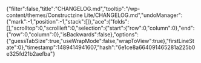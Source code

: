 {"filter":false,"title":"CHANGELOG.md","tooltip":"/wp-content/themes/Constructzine Lite/CHANGELOG.md","undoManager":{"mark":-1,"position":-1,"stack":[]},"ace":{"folds":[],"scrolltop":0,"scrollleft":0,"selection":{"start":{"row":0,"column":0},"end":{"row":0,"column":0},"isBackwards":false},"options":{"guessTabSize":true,"useWrapMode":false,"wrapToView":true},"firstLineState":0},"timestamp":1489414941607,"hash":"6e1ce8a664091465281a225b0e325fd21b2aefba"}